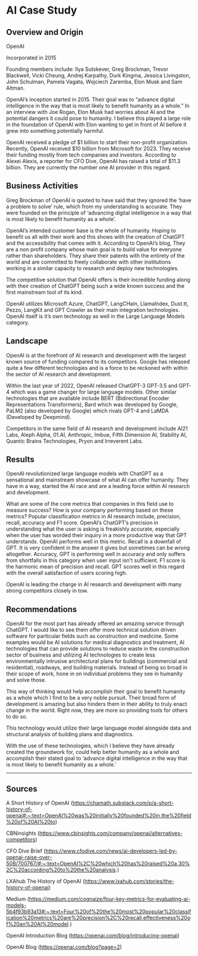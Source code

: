 # AI Case Study

## Overview and Origin

OpenAI

Incorporated in 2015

Founding members include: Ilya Sutskever, Greg Brockman, Trevor Blackwell, Vicki Cheung, Andrej Karpathy, Durk Kingma, Jessica Livingston, John Schulman, Pamela Vagata, Wojciech Zaremba, Elon Musk and Sam Altman.

OpenAI’s inception started in 2015. Their goal was to “advance digital intelligence in the way that is most likely to benefit humanity as a whole.” In an interview with Joe Rogan, Elon Musk had worries about AI and the potential dangers it could pose to humanity. I believe this played a large role in the foundation of OpenAI with Elon wanting to get in front of AI before it grew into something potentially harmful. 

OpenAI received a pledge of $1 billion to start their non-profit organization. Recently, OpenAI received $10 billion from Microsoft for 2023. They receive their funding mostly from tech companies and investors. According to Alexei Alexis, a reporter for CFO Dive, OpenAI has raised a total of $11.3 billion. They are currently the number one AI provider in this regard.

## Business Activities

Greg Brockman of OpenAI is quoted to have said that they ignored the ‘have a problem to solve’ rule, which from my understanding is accurate. They were founded on the principle of ‘advancing digital intelligence in a way that is most likely to benefit humanity as a whole’. 

OpenAI’s intended customer base is the whole of humanity. Hoping to benefit us all with their work and this shows with the creation of ChatGPT and the accessibility that comes with it. According to OpenAI’s blog, They are a non profit company whose main goal is to build value for everyone rather than shareholders. They share their patents with the entirety of the world and are committed to freely collaborate with other institutions working in a similar capacity to research and deploy new technologies.

The competitive solution that OpenAI offers is their incredible funding along with their creation of ChatGPT being such a wide known success and the first mainstream tool of its kind. 

OpenAI utilizes Microsoft Azure, ChatGPT, LangCHain, LlamaIndex, Dust.tt, Pezzo, LangKit and GPT Crawler as their main integration technologies. OpenAI itself is it’s own technology as well in the Large Language Models category. 

## Landscape
OpenAI is at the forefront of AI research and development with the largest known source of funding compared to its competitors. Google has released quite a few different technologies and is a force to be reckoned with within the sector of AI research and development. 

Within the last year of 2022, OpenAI released ChatGPT-3 GPT-3.5 and GPT-4 which was a game changer for large language models. Other similar technologies that are available include BERT (Bidirectional Encoder Representations Transformers), Bard which was developed by Google, PaLM2 (also developed by Google) which rivals GPT-4 and LaMDA (Developed by Deepmind).

Competitors in the same field of AI research and development include AI21 Labs, Aleph Alpha, 01.AI, Anthropic, Imbue, Fifth Dimension AI, Stability AI, Quantic Brains Technologies, Pryon and Irreverent Labs.

## Results

OpenAI revolutionized large language models with ChatGPT as a sensational and mainstream showcase of what AI can offer humanity. They have in a way, started the AI race and are a leading force within AI research and development. 

What are some of the core metrics that companies in this field use to measure success? How is your company performing based on these metrics?
Popular classification metrics in AI research include, precision, recall, accuracy and F1 score. OpenAI’s ChatGPT’s precision in understanding what the user is asking is freakishly accurate, especially when the user has worded their inquiry in a more productive way that GPT understands. OpenAI performs well in this metric. Recall is a downfall of GPT. It is very confident in the answer it gives but sometimes can be wrong altogether. Accuracy, GPT is performing well in accuracy and only suffers from shortfalls in this category when user input isn't sufficient. F1 score is the harmonic mean of precision and recall. GPT scores well in this regard with the overall satisfaction of users scoring high.

OpenAI is leading the charge in AI research and development with many strong competitors closely in tow.

## Recommendations

OpenAI for the most part has already offered an amazing service through ChatGPT. I would like to see them offer more technical solution driven software for particular fields such as construction and medicine. Some examples would be AI solutions for medical diagnostics and treatment, AI technologies that can provide solutions to reduce waste in the construction sector of business and utilizing AI technologies to create less environmentally intrusive architectural plans for buildings (commercial and residential), roadways, and building materials. Instead of being so broad in their scope of work, hone in on individual problems they see in humanity and solve those.

This way of thinking would help accomplish their goal to benefit humanity as a whole which I find to be a very noble pursuit. Their broad form of development is amazing but also hinders them in their ability to truly enact change in the world. Right now, they are more so providing tools for others to do so.

This technology would utilize their large language model alongside data and structural analysis of building plans and diagnostics. 

With the use of these technologies, which I believe they have already created the groundwork for, could help better humanity as a whole and accomplish their stated goal to ‘advance digital intelligence in the way that is most likely to benefit humanity as a whole.’

---

## Sources

A Short History of OpenAI 
(https://chamath.substack.com/p/a-short-history-of-openai#:~:text=OpenAI%20was%20initially%20founded%20in,the%20field%20of%20AI%20to)

CBNinsights 
(https://www.cbinsights.com/company/openai/alternatives-competitors)

CFO Dive Brief (https://www.cfodive.com/news/ai-developers-led-by-openai-raise-over-50B/700767/#:~:text=OpenAI%2C%20which%20has%20raised%20a,30%2C%20according%20to%20the%20analysis.)

LXAhub The History of OpenAI 
(https://www.lxahub.com/stories/the-history-of-openai)

Medium 
(https://medium.com/cognaize/four-key-metrics-for-evaluating-ai-models-5b4f93b93a13#:~:text=Four%20of%20the%20most%20popular%20classification%20metrics%20are%20precision%2C%20recall,effectiveness%20of%20an%20AI%20model.)

OpenAI Introduction Blog 
(https://openai.com/blog/introducing-openai)

OpenAI Blog 
(https://openai.com/blog?page=2)
